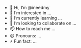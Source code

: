 - 👋 Hi, I’m @ineedmy
- 👀 I’m interested in ...
- 🌱 I’m currently learning ...
- 💞️ I’m looking to collaborate on ...
- 📫 How to reach me ...
- 😄 Pronouns: ...
- ⚡ Fun fact: ...

<!---
ineedmy/ineedmy is a ✨ special ✨ repository because its `README.md` (this file) appears on your GitHub profile.
You can click the Preview link to take a look at your changes.
--->
